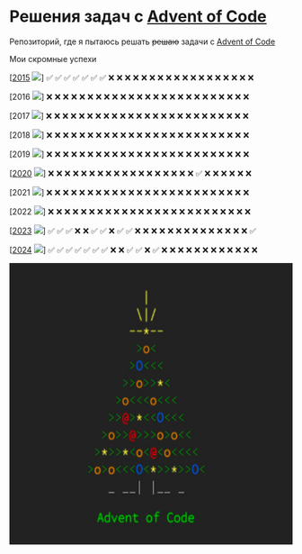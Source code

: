 # Решения задач с [Advent of Code](http://www.adventofcode.com)
Репозиторий, где я пытаюсь решать ~~решаю~~ задачи с [Advent of Code](http://www.adventofcode.com)

Мои скромные успехи

[[2015](2015) ![](https://geps.dev/progress/30)] :white_check_mark: :white_check_mark: :white_check_mark: :white_check_mark: :white_check_mark: 
:white_check_mark: :white_check_mark: :x: :x: :x: :x: :x: :x: :x: :x: :x: :x: :x: :x: :x: :x: :x: :x: :x: :x:

[2016 ![](https://geps.dev/progress/0)] :x: :x: :x: :x: :x: :x: :x: :x: :x: :x: :x: :x: :x: :x: :x: :x: :x: :x: :x: :x: :x: :x: :x: :x: :x:

[2017 ![](https://geps.dev/progress/0)] :x: :x: :x: :x: :x: :x: :x: :x: :x: :x: :x: :x: :x: :x: :x: :x: :x: :x: :x: :x: :x: :x: :x: :x: :x:

[2018 ![](https://geps.dev/progress/0)] :x: :x: :x: :x: :x: :x: :x: :x: :x: :x: :x: :x: :x: :x: :x: :x: :x: :x: :x: :x: :x: :x: :x: :x: :x:

[2019 ![](https://geps.dev/progress/0)] :x: :x: :x: :x: :x: :x: :x: :x: :x: :x: :x: :x: :x: :x: :x: :x: :x: :x: :x: :x: :x: :x: :x: :x: :x:

[[2020](2020) ![](https://geps.dev/progress/4)] :x: :x: :x: :x: :x: :x: :x: :x: :x: :x: :x: :x: :x: :x: :x: :x: :x: :x: 
:white_check_mark: :x: :x: :x: :x: :x: :x:

[2021 ![](https://geps.dev/progress/0)] :x: :x: :x: :x: :x: :x: :x: :x: :x: :x: :x: :x: :x: :x: :x: :x: :x: :x: :x: :x: :x: :x: :x: :x: :x:

[2022 ![](https://geps.dev/progress/0)] :x: :x: :x: :x: :x: :x: :x: :x: :x: :x: :x: :x: :x: :x: :x: :x: :x: :x: :x: :x: :x: :x: :x: :x: :x:

[[2023](2023) ![](https://geps.dev/progress/30)] :white_check_mark: :white_check_mark: :white_check_mark: :x: :x:
:white_check_mark: :white_check_mark: :x: :white_check_mark: :white_check_mark: :x: :x: :x: :x: :x: :x: :x: :x: :x: :x: :x: :x: :x: :x: :white_check_mark:

[[2024](2024) ![](https://geps.dev/progress/40)] :white_check_mark: :white_check_mark: :white_check_mark: 
:white_check_mark: :white_check_mark: :white_check_mark: :white_check_mark: :x: :x: :white_check_mark: 
:white_check_mark: :x: :white_check_mark: :x: :x: :x: :x: :x: :x: :x: :x: :x: :x: :x: :x:

<img src="pic.jpg" width="10000" height="500">
